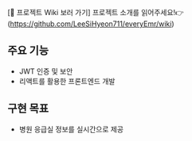 [📖 프로젝트 Wiki 보러 가기]
프로젝트 소개를 읽어주세요!👉
(https://github.com/LeeSiHyeon711/everyEmr/wiki)


## 주요 기능  
- JWT 인증 및 보안  
- 리액트를 활용한 프론트엔드 개발

## 구현 목표
- 병원 응급실 정보를 실시간으로 제공  
